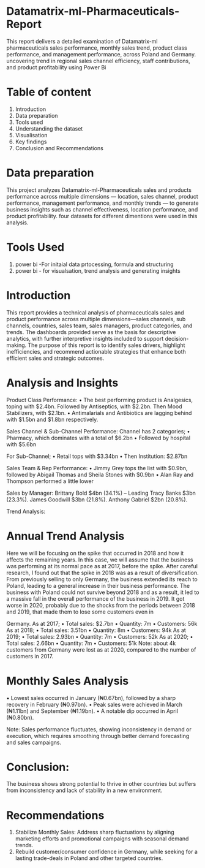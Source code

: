 # Datamatrix-ml-Pharmaceuticals-Report
This report delivers a detailed examination of Datamatrix-ml pharmaceuticals sales performance, monthly sales trend, product class performance, and management performance, across Poland and Germany. uncovering trend in regional sales channel efficiency, staff contributions, and product profitability using Power Bi

# Table of content
1. Introduction
2. Data preparation
3. Tools used
4. Understanding the dataset
5. Visualisation
6. Key findings
7. Conclusion and Recommendations

# Data preparation
This project analyzes Datamatrix-ml-Pharmaceuticals sales and products performance across multiple dimensions — location, sales channel, product performance, management performance, and monthly trends — to generate business insights such as channel effectiveness, location performance, and product profitability.
four datasets for different dimentions were used in this analysis.

# Tools Used
  1. power bi -For initaial data prtocessing, formula and structuring
  2. power bi - for visualsation, trend analysis and generating insights

# Introduction
This report provides a technical analysis of pharmaceuticals sales and product performance across multiple dimensions—sales channels, sub channels, countries, sales team, sales managers, product categories, and trends. The dashboards provided serve as the basis for descriptive analytics, with further interpretive insights included to support decision-making. The purpose of this report is to identify sales drivers, highlight inefficiencies, and recommend actionable strategies that enhance both efficient sales and strategic outcomes.
    
# Analysis and Insights
Product Class Performance:
 •	The best performing product is Analgesics, toping with $2.4bn. Followed by Antiseptics, with $2.2bn. Then Mood Stabilizers, with $2.1bn.
 •	Antimalarials and Antibiotics are lagging behind with $1.5bn and $1.8bn respectively.

Sales Channel & Sub-Channel Performance:
Channel has 2 categories;
 •	Pharmacy, which dominates with a total of $6.2bn
 •	Followed by hospital with $5.6bn

For Sub-Channel;
 •	Retail tops with $3.34bn
 •	Then Institution: $2.87bn

Sales Team & Rep Performance:
 •	Jimmy Grey tops the list with $0.9bn, followed by Abigail Thomas and Sheila Stones with $0.9bn
 •	Alan Ray and Thompson performed a little lower


Sales by Manager:
Brittany Bold $4bn (34.1%) – Leading 
Tracy Banks $3bn (23.3%).
James Goodwill $3bn (21.8%).
Anthony Gabriel $2bn (20.8%).

Trend Analysis:
# Annual Trend Analysis
Here we will be focusing on the spike that occurred in 2018 and how it affects the remaining years. In this case, we will assume that the business was performing at its normal pace as at 2017, before the spike. After careful research, I found out that the spike in 2018 was as a result of diversification. From previously selling to only Germany, the business extended its reach to Poland, leading to a general increase in their business performance. The business with Poland could not survive beyond 2018 and as a result, it led to a massive fall in the overall performance of the business in 2019. It got worse in 2020, probably due to the shocks from the periods between 2018 and 2019, that made them to lose some customers even in 

Germany.
As at 2017;
•	Total sales: $2.7bn
•	Quantity: 7m
•	Customers: 56k
As at 2018;
•	Total sales: 3.51bn
•	Quantity: 8m
•	Customers: 94k
As at 2019;
•	Total sales: 2.93bn
•	Quantity: 7m
•	Customers: 52k
As at 2020;
•	Total sales: 2.66bn
•	Quantity: 7m
•	Customers: 51k
Note: about 4k customers from Germany were lost as at 2020, compared to the number of customers in 2017.

# Monthly Sales Analysis
•	Lowest sales occurred in January (₦0.67bn), followed by a sharp recovery in February (₦0.97bn).
•	Peak sales were achieved in March (₦1.11bn) and September (₦1.19bn).
•	A notable dip occurred in April (₦0.80bn).

Note: Sales performance fluctuates, showing inconsistency in demand or execution, which requires smoothing through better demand forecasting and sales campaigns.

# Conclusion:
The business shows strong potential to thrive in other countries but suffers from inconsistency and lack of stability in a new environment.


# Recommendations

1.	Stabilize Monthly Sales: Address sharp fluctuations by aligning marketing efforts and promotional campaigns with seasonal demand trends.
2.	Rebuild customer/consumer confidence in Germany, while seeking for a lasting trade-deals in Poland and other targeted countries.
